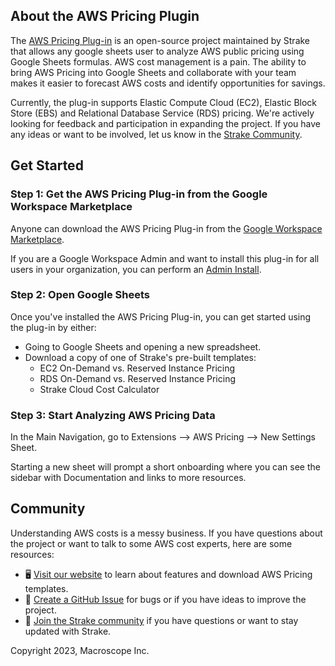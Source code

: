 ## About the AWS Pricing Plugin

The [AWS Pricing Plug-in](https://workspace.google.com/marketplace/app/aws_pricing/328915503637) is an open-source project maintained by Strake that allows any google sheets user to analyze AWS public pricing using Google Sheets formulas. AWS cost management is a pain. The ability to bring AWS Pricing into Google Sheets and collaborate with your team makes it easier to forecast AWS costs and identify opportunities for savings.

Currently, the plug-in supports Elastic Compute Cloud (EC2), Elastic Block Store (EBS) and Relational Database Service (RDS) pricing. We're actively looking for feedback and participation in expanding the project. If you have any ideas or want to be involved, let us know in the [Strake Community](https://join.slack.com/t/strake-community/shared_invite/zt-1nisfazzn-uO5O_I28Z7N6sZ6iM2H1xA).

## Get Started
### Step 1: Get the AWS Pricing Plug-in from the Google Workspace Marketplace
Anyone can download the AWS Pricing Plug-in from the [Google Workspace Marketplace](https://workspace.google.com/marketplace/app/aws_pricing/328915503637).

If you are a Google Workspace Admin and want to install this plug-in for all users in your organization, you can perform an [Admin Install](https://support.google.com/a/answer/172482?hl=en&ref_topic=1056395).

### Step 2: Open Google Sheets
Once you've installed the AWS Pricing Plug-in, you can get started using the plug-in by either:
* Going to Google Sheets and opening a new spreadsheet.
* Download a copy of one of Strake's pre-built templates:
    * EC2 On-Demand vs. Reserved Instance Pricing
    * RDS On-Demand vs. Reserved Instance Pricing
    * Strake Cloud Cost Calculator

### Step 3: Start Analyzing AWS Pricing Data
In the Main Navigation, go to Extensions --> AWS Pricing --> New Settings Sheet.

Starting a new sheet will prompt a short onboarding where you can see the sidebar with Documentation and links to more resources.

## Community
Understanding AWS costs is a messy business. If you have questions about the project or want to talk to some AWS cost experts, here are some resources:
-  🖥️ [Visit our website](https://www.macroscope.io) to learn about features and download AWS Pricing templates.
-  🚀 [Create a GitHub Issue](https://github.com/getmacroscope/aws-pricing/issues) for bugs or if you have ideas to improve the project.
-  💭 [Join the Strake community](https://join.slack.com/t/strake-community/shared_invite/zt-1nisfazzn-uO5O_I28Z7N6sZ6iM2H1xA) if you have questions or want to stay updated with Strake.

</hr>

Copyright 2023, Macroscope Inc.
